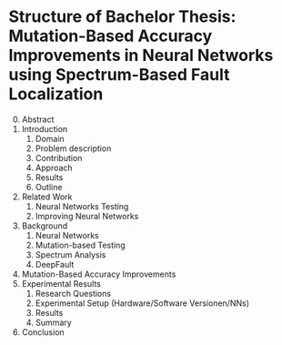 # Structure of Bachelor Thesis: Mutation-Based Accuracy Improvements in Neural Networks using Spectrum-Based Fault Localization

0. Abstract
1. Introduction
   1. Domain
   2. Problem description
   3. Contribution
   4. Approach
   5. Results
   6. Outline
2. Related Work
   1. Neural Networks Testing
   2. Improving Neural Networks
3. Background
   1. Neural Networks
   3. Mutation-based Testing
   4. Spectrum Analysis
   5. DeepFault
4. Mutation-Based Accuracy Improvements
5. Experimental Results
   1. Research Questions
   2. Experimental Setup (Hardware/Software Versionen/NNs)
   3. Results
   4. Summary
6. Conclusion